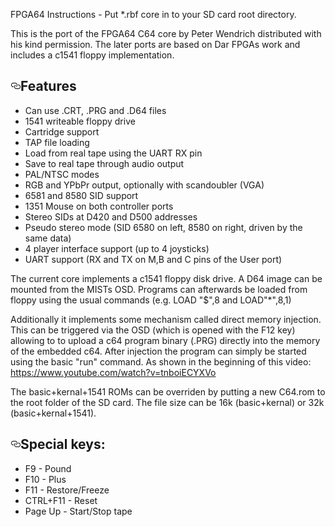 </a>FPGA64</h3>
Instructions - Put *.rbf core in to your SD card root directory.
<p>This is the port of the FPGA64 C64 core by Peter Wendrich distributed with
his kind permission. The later ports are based on Dar FPGAs work and includes
a c1541 floppy implementation.</p>
<h2><a id="user-content-features" class="anchor" aria-hidden="true" href="#features"><svg class="octicon octicon-link" viewBox="0 0 16 16" version="1.1" width="16" height="16" aria-hidden="true"><path fill-rule="evenodd" d="M4 9h1v1H4c-1.5 0-3-1.69-3-3.5S2.55 3 4 3h4c1.45 0 3 1.69 3 3.5 0 1.41-.91 2.72-2 3.25V8.59c.58-.45 1-1.27 1-2.09C10 5.22 8.98 4 8 4H4c-.98 0-2 1.22-2 2.5S3 9 4 9zm9-3h-1v1h1c1 0 2 1.22 2 2.5S13.98 12 13 12H9c-.98 0-2-1.22-2-2.5 0-.83.42-1.64 1-2.09V6.25c-1.09.53-2 1.84-2 3.25C6 11.31 7.55 13 9 13h4c1.45 0 3-1.69 3-3.5S14.5 6 13 6z"></path></svg></a>Features</h2>
<ul>
<li>Can use .CRT, .PRG and .D64 files</li>
<li>1541 writeable floppy drive</li>
<li>Cartridge support</li>
<li>TAP file loading</li>
<li>Load from real tape using the UART RX pin</li>
<li>Save to real tape through audio output</li>
<li>PAL/NTSC modes</li>
<li>RGB and YPbPr output, optionally with scandoubler (VGA)</li>
<li>6581 and 8580 SID support</li>
<li>1351 Mouse on both controller ports</li>
<li>Stereo SIDs at D420 and D500 addresses</li>
<li>Pseudo stereo mode (SID 6580 on left, 8580 on right, driven by the same data)</li>
<li>4 player interface support (up to 4 joysticks)</li>
<li>UART support (RX and TX on M,B and C pins of the User port)</li>
</ul>
<p>The current core implements a c1541 floppy disk drive. A D64 image can
be mounted from the MISTs OSD. Programs can afterwards be loaded from
floppy using the usual commands (e.g. LOAD "$",8 and LOAD"*",8,1)</p>
<p>Additionally it implements some mechanism called direct memory injection.
This can be triggered via the OSD (which is opened with the F12 key)
allowing to to upload a c64 program binary (.PRG) directly into the
memory of the embedded c64. After injection the program can simply be
started using the basic "run" command. As shown in the beginning of this
video: <a href="https://www.youtube.com/watch?v=tnboiECYXVo" rel="nofollow">https://www.youtube.com/watch?v=tnboiECYXVo</a></p>
<p>The basic+kernal+1541 ROMs can be overriden by putting a new C64.rom to
the root folder of the SD card. The file size can be 16k (basic+kernal)
or 32k (basic+kernal+1541).</p>
<h2><a id="user-content-special-keys" class="anchor" aria-hidden="true" href="#special-keys"><svg class="octicon octicon-link" viewBox="0 0 16 16" version="1.1" width="16" height="16" aria-hidden="true"><path fill-rule="evenodd" d="M4 9h1v1H4c-1.5 0-3-1.69-3-3.5S2.55 3 4 3h4c1.45 0 3 1.69 3 3.5 0 1.41-.91 2.72-2 3.25V8.59c.58-.45 1-1.27 1-2.09C10 5.22 8.98 4 8 4H4c-.98 0-2 1.22-2 2.5S3 9 4 9zm9-3h-1v1h1c1 0 2 1.22 2 2.5S13.98 12 13 12H9c-.98 0-2-1.22-2-2.5 0-.83.42-1.64 1-2.09V6.25c-1.09.53-2 1.84-2 3.25C6 11.31 7.55 13 9 13h4c1.45 0 3-1.69 3-3.5S14.5 6 13 6z"></path></svg></a>Special keys:</h2>
<ul>
<li>F9  - Pound</li>
<li>F10 - Plus</li>
<li>F11 - Restore/Freeze</li>
<li>CTRL+F11 - Reset</li>
<li>Page Up - Start/Stop tape</li>
</ul>

